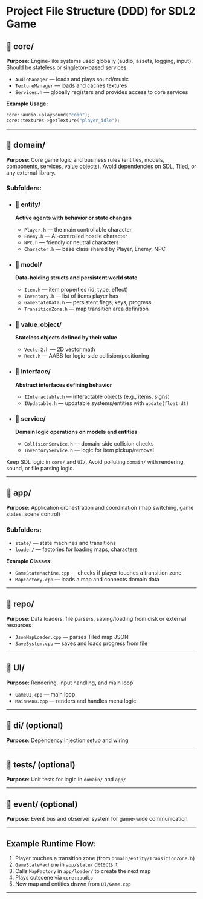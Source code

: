 # Project File Structure (DDD) for SDL2 Game

## 📁 core/

**Purpose**: Engine-like systems used globally (audio, assets, logging, input). Should be stateless or singleton-based services.

* `AudioManager` — loads and plays sound/music
* `TextureManager` — loads and caches textures
* `Services.h` — globally registers and provides access to core services

**Example Usage:**

```cpp
core::audio->playSound("coin");
core::textures->getTexture("player_idle");
```

---

## 📁 domain/

**Purpose**: Core game logic and business rules (entities, models, components, services, value objects).
Avoid dependencies on SDL, Tiled, or any external library.

### Subfolders:

* ### 📁 entity/

  **Active agents with behavior or state changes**

  * `Player.h` — the main controllable character
  * `Enemy.h` — AI-controlled hostile character
  * `NPC.h` — friendly or neutral characters
  * `Character.h` — base class shared by Player, Enemy, NPC

* ### 📁 model/

  **Data-holding structs and persistent world state**

  * `Item.h` — item properties (id, type, effect)
  * `Inventory.h` — list of items player has
  * `GameStateData.h` — persistent flags, keys, progress
  * `TransitionZone.h` — map transition area definition

* ### 📁 value\_object/

  **Stateless objects defined by their value**

  * `Vector2.h` — 2D vector math
  * `Rect.h` — AABB for logic-side collision/positioning

* ### 📁 interface/

  **Abstract interfaces defining behavior**

  * `IInteractable.h` — interactable objects (e.g., items, signs)
  * `IUpdatable.h` — updatable systems/entities with `update(float dt)`

* ### 📁 service/

  **Domain logic operations on models and entities**

  * `CollisionService.h` — domain-side collision checks
  * `InventoryService.h` — logic for item pickup/removal
  
Keep SDL logic in `core/` and `UI/`. Avoid polluting `domain/` with rendering, sound, or file parsing logic.

---

## 📁 app/

**Purpose**: Application orchestration and coordination (map switching, game states, scene control)

### Subfolders:

* `state/` — state machines and transitions
* `loader/` — factories for loading maps, characters

**Example Classes:**

* `GameStateMachine.cpp` — checks if player touches a transition zone
* `MapFactory.cpp` — loads a map and connects domain data

---

## 📁 repo/

**Purpose**: Data loaders, file parsers, saving/loading from disk or external resources

* `JsonMapLoader.cpp` — parses Tiled map JSON
* `SaveSystem.cpp` — saves and loads progress from file

---

## 📁 UI/

**Purpose**: Rendering, input handling, and main loop

* `GameUI.cpp` — main loop
* `MainMenu.cpp` — renders and handles menu logic

---

## 📁 di/ (optional)

**Purpose**: Dependency Injection setup and wiring

---

## 📁 tests/ (optional)

**Purpose**: Unit tests for logic in `domain/` and `app/`

---

## 📁 event/ (optional)

**Purpose**: Event bus and observer system for game-wide communication

---

## Example Runtime Flow:

1. Player touches a transition zone (from `domain/entity/TransitionZone.h`)
2. `GameStateMachine` in `app/state/` detects it
3. Calls `MapFactory` in `app/loader/` to create the next map
4. Plays cutscene via `core::audio`
5. New map and entities drawn from `UI/Game.cpp`

---

